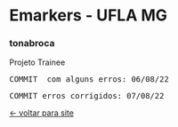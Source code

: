 # Emarkers - UFLA MG

### tonabroca
 Projeto Trainee
<pre>COMMIT  com alguns erros: 06/08/22</pre>
<pre>COMMIT erros corrigidos: 07/08/22</pre>
<a href="[https://sousa-diin.github.io/tonabroca_trainee/]"> <- voltar para site </a>
